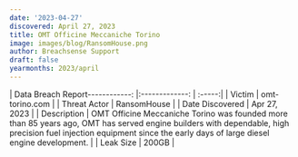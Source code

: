 ```yaml
---
date: '2023-04-27'
discovered: April 27, 2023
title: OMT Officine Meccaniche Torino
image: images/blog/RansomHouse.png
author: Breachsense Support
draft: false
yearmonths: 2023/april
---
```


| Data Breach Report------------:     |:-------------:    | :-----:|
| Victim      | omt-torino.com      | 
| Threat Actor      | RansomHouse      | 
| Date Discovered      | Apr 27, 2023      | 
| Description      | OMT Officine Meccaniche Torino was founded more than 85 years ago, OMT has served engine builders with dependable, high precision fuel injection equipment since the early days of large diesel engine development.      | 
| Leak Size      | 200GB      | 

